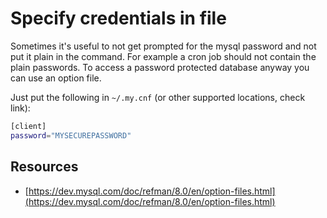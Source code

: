 # Specify credentials in file

Sometimes it's useful to not get prompted for the mysql password and not put it plain in the command. For example a cron job should not contain the plain passwords. To access a password protected database anyway you can use an option file.

Just put the following in `~/.my.cnf` (or other supported locations, check link):

```bash
[client]
password="MYSECUREPASSWORD"
```


## Resources

- [https://dev.mysql.com/doc/refman/8.0/en/option-files.html](https://dev.mysql.com/doc/refman/8.0/en/option-files.html)
